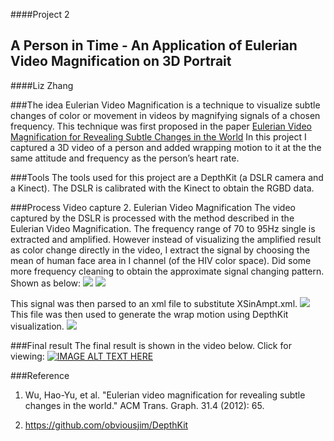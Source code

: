 ####Project 2
## A Person in Time - An Application of Eulerian Video Magnification on 3D Portrait
####Liz Zhang

###The idea
Eulerian Video Magnification is a technique to visualize subtle changes of color or movement in videos by magnifying signals of a chosen frequency. This technique was first proposed in the paper [Eulerian Video Magnification for Revealing Subtle Changes in the World](http://people.csail.mit.edu/mrub/papers/vidmag.pdf)
In this project I captured a 3D video of a person and added wrapping motion to it at the the same attitude and frequency as the person’s heart rate.

###Tools
The tools used for this project are a DepthKit (a DSLR camera and a Kinect). The DSLR is calibrated with the Kinect to obtain the  RGBD data. 

###Process
Video capture
2.   Eulerian Video Magnification
The video captured by the DSLR is processed with the method described in the Eulerian Video Magnification. The frequency range of 70 to 95Hz single is extracted and amplified. However instead of visualizing the amplified result as color change directly in the video, I extract the signal by choosing the mean of human face area in I channel (of the HIV color space). Did some more frequency cleaning to obtain the approximate signal changing pattern. Shown as below:
![](https://cloud.githubusercontent.com/assets/11666005/10568181/84eeba06-75e2-11e5-953d-1cb39851cfa8.jpg)
![](https://cloud.githubusercontent.com/assets/11666005/10568182/878b3866-75e2-11e5-9b60-bfb3a5e20cfa.jpg)

This signal was then parsed to an xml file to substitute XSinAmpt.xml. 
![](https://cloud.githubusercontent.com/assets/11666005/10568200/b9aaf336-75e2-11e5-844f-55e01ec3f6e1.png)
This file was then used to generate the wrap motion using DepthKit visualization.
![](https://cloud.githubusercontent.com/assets/11666005/10568180/803b391c-75e2-11e5-9776-59c50fcc44d2.png)

###Final result
The final result is shown in the video below. Click for viewing:
[![IMAGE ALT TEXT HERE](https://cloud.githubusercontent.com/assets/11666005/10568319/5895413a-75e4-11e5-9c8f-558b2ffd2258.png)](https://www.youtube.com/watch?v=letdB7cHY-g)

###Reference
1. Wu, Hao-Yu, et al. "Eulerian video magnification for revealing subtle changes in the world." ACM Trans. Graph. 31.4 (2012): 65.

2. https://github.com/obviousjim/DepthKit
